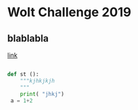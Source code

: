 # Wolt Challenge 2019
## blablabla
[link](https://www.google.com)

```Python

def st ():
    """kjhkjkjh
    """
    print( "jhkj")
 a = 1+2
 ```

